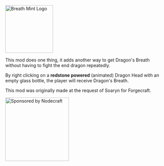 <img src="https://f000.backblazeb2.com/file/miningmark48-files/2019/11/03/banner.png" alt="Breath Mint Logo" height=150>

This mod does one thing, it adds another way to get Dragon's Breath without having to fight the end dragon repeatedly.

By right clicking on a **redstone powered** (animated) Dragon Head with an empty glass bottle, the player will receive Dragon's Breath. 

This mod was originally made at the request of Soaryn for Forgecraft.

<img src="https://i.imgur.com/b388CD6.png" alt="Sponsored by Nodecraft" height=200>
